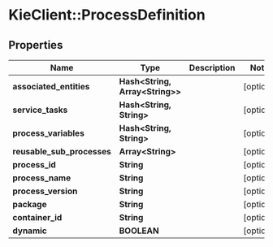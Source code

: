 # KieClient::ProcessDefinition

## Properties
Name | Type | Description | Notes
------------ | ------------- | ------------- | -------------
**associated_entities** | **Hash&lt;String, Array&lt;String&gt;&gt;** |  | [optional] 
**service_tasks** | **Hash&lt;String, String&gt;** |  | [optional] 
**process_variables** | **Hash&lt;String, String&gt;** |  | [optional] 
**reusable_sub_processes** | **Array&lt;String&gt;** |  | [optional] 
**process_id** | **String** |  | [optional] 
**process_name** | **String** |  | [optional] 
**process_version** | **String** |  | [optional] 
**package** | **String** |  | [optional] 
**container_id** | **String** |  | [optional] 
**dynamic** | **BOOLEAN** |  | [optional] 


